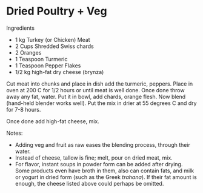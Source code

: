 # Dried Poultry + Veg

Ingredients

* 1 kg Turkey (or Chicken) Meat
* 2 Cups Shredded Swiss chards
* 2 Oranges
* 1 Teaspoon Turmeric
* 1 Teaspoon Pepper Flakes
* 1/2 kg high-fat dry cheese (brynza)

Cut meat into chunks and place in dish add the turmeric,
peppers. Place in oven at 200 C for 1/2 hours or until meat is well
done. Once done throw away any fat, water. Put it in bowl, add chards,
orange flesh. Now blend (hand-held blender works well). Put the mix in
drier at 55 degrees C and dry for 7-8 hours.

Once done add high-fat cheese, mix.

Notes:

- Adding veg and fruit as raw eases the blending process, through their water.
- Instead of cheese, tallow is fine; melt, pour on dried meat, mix. 
- For flavor, instant soups in powder form can be added after drying. Some
  products even have broth in them, also can contain fats, and milk or
  yogurt in dried form (such as the Greek *trahana*). If their fat
  amount is enough, the cheese listed above could perhaps be omitted.
